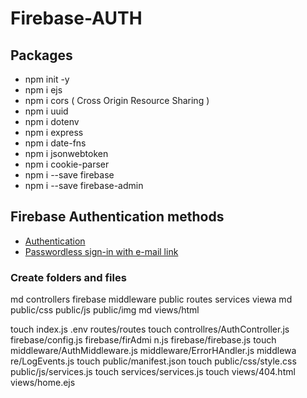 # Firebase-AUTH

## Packages
- npm init -y
- npm i ejs
- npm i cors    ( Cross Origin Resource Sharing )
- npm i uuid
- npm i dotenv
- npm i express
- npm i date-fns
- npm i jsonwebtoken
- npm i cookie-parser
- npm i --save firebase
- npm i --save firebase-admin

##  Firebase Authentication methods
- [Authentication](https://console.firebase.google.com/project/firlogin-d1a4f/authentication/providers)
- [Passwordless sign-in with e-mail link](https://console.firebase.google.com/project/firlogin-d1a4f/authentication/providers)


### Create folders and files
md controllers firebase middleware public routes services viewa
md public/css public/js public/img
md views/html

touch index.js .env routes/routes
touch controllres/AuthController.js firebase/config.js firebase/firAdmi
n.js firebase/firebase.js
touch middleware/AuthMiddleware.js middleware/ErrorHAndler.js middlewa
re/LogEvents.js
touch public/manifest.json
touch public/css/style.css public/js/services.js
touch services/services.js
touch views/404.html views/home.ejs